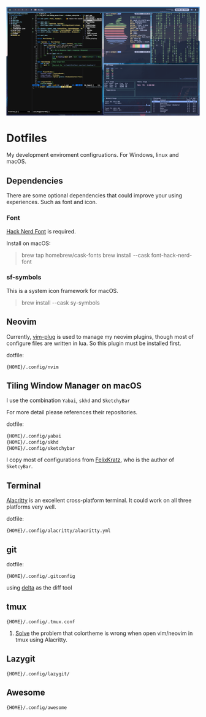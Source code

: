 ![Feature](img/feature.png)
# Dotfiles

My development enviroment configruations. For Windows, linux and macOS.

## Dependencies

There are some optional dependencies that could improve your using experiences. Such as font and icon.

### Font

[Hack Nerd Font](https://github.com/ryanoasis/nerd-fonts#option-4-homebrew-fonts) is required.

Install on macOS:

>brew tap homebrew/cask-fonts
>brew install --cask font-hack-nerd-font


### sf-symbols

This is a system icon framework for macOS.

>brew install --cask sy-symbols


## Neovim
Currently, [vim-plug](https://github.com/junegunn/vim-plug) is used to manage my neovim plugins, though most of configure files are written in lua. So this plugin must be installed first.

dotfile:

```
{HOME}/.config/nvim
```

## Tiling Window Manager on macOS

I use the combination ```Yabai```, ```skhd``` and ```SketchyBar```

For more detail please references their repositories.

dotfile:
```
{HOME}/.config/yabai
{HOME}/.config/skhd
{HOME}/.config/sketchybar
```

I copy most of configurations from [FelixKratz](https://github.com/FelixKratz), who is the author of ```SketcyBar```.

## Terminal

[Alacritty](https://github.com/alacritty/alacritty) is an excellent cross-platform terminal. It could work on all three platforms very well.

dotfile:

```
{HOME}/.config/alacritty/alacritty.yml
```

## git

dotfile:

```
{HOME}/.config/.gitconfig
```

using [delta](https://github.com/dandavison/delta) as the diff tool

## tmux

```
{HOME}/.config/.tmux.conf
```

1. [Solve](https://gist.github.com/andersevenrud/015e61af2fd264371032763d4ed965b6) the problem that colortheme is wrong when open vim/neovim in tmux using Alacritty.

## Lazygit

```
{HOME}/.config/lazygit/
```

## Awesome

```
{HOME}/.config/awesome
```
